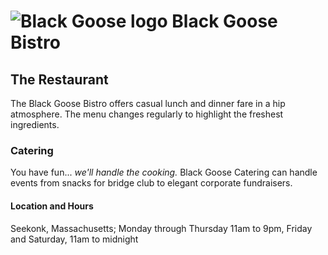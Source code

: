 <html>
  <head>
    <meta http-equiv="content-type" content="text/html; charset=UTF-8">
    <title>Black Goose Bistro</title>
  </head>
  <body>
    <h1><img src="blackgoose.png" alt="Black Goose logo"/> Black Goose Bistro</h1>
    <h2>The Restaurant</h2>
    <p>The Black Goose Bistro offers casual lunch and dinner fare in a hip atmosphere. The menu changes regularly to highlight the freshest ingredients.
    </p>
    <h3>Catering</h3>
    <p>You have fun... <em>we'll handle the cooking.</em> Black Goose Catering can handle events from snacks for bridge club to elegant corporate fundraisers.
    </p>
    <h4>Location and Hours</h4>
    Seekonk, Massachusetts;
    Monday through Thursday 11am to 9pm, Friday and Saturday, 11am to midnight
  </body>
</html>
